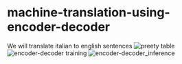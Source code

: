 # machine-translation-using-encoder-decoder
We will translate italian to english sentences
![preety table](https://user-images.githubusercontent.com/70774231/140597657-6c09dc4d-a47e-4f77-9bd8-b30ca008d29a.PNG)
![encoder-decoder training](https://user-images.githubusercontent.com/70774231/140597690-850f7a41-46b1-4614-acef-90e94d73af71.png)
![encoder-decoder_inference](https://user-images.githubusercontent.com/70774231/140597702-d396f766-2d35-4bdc-b8ae-c3afb0d70ff8.png)
